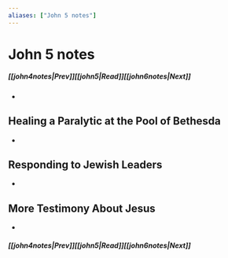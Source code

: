```yaml
---
aliases: ["John 5 notes"]
---
```

# John 5 notes
##### <span class=arrow-left></span>[[john4notes|Prev]]<span class=navigation-separator></span>[[john5|Read]]<span class=navigation-separator></span>[[john6notes|Next]]<span class=arrow-right></span>
- 
## Healing a Paralytic at the Pool of Bethesda
- 
## Responding to Jewish Leaders
- 
## More Testimony About Jesus
- 
##### <span class=arrow-left></span>[[john4notes|Prev]]<span class=navigation-separator></span>[[john5|Read]]<span class=navigation-separator></span>[[john6notes|Next]]<span class=arrow-right></span>